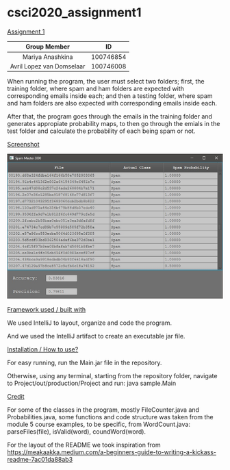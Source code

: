# csci2020_assignment1
<ins>Assignment 1 </ins>

| Group Member               | ID         |
|:--------------------------:|:----------:|
| Mariya Anashkina            | 100746854  |
| Avril Lopez van Domselaar  | 100746008  |

When running the program, the user must select two folders; first, the training folder, where spam and ham folders are expected with corresponding emails inside each; and then a testing folder, where spam and ham folders are also expected with corresponding emails inside each.

After that, the program goes through the emails in the training folder and generates appropiate probability maps, to then go through the emials in the test folder and calculate the probability of each being spam or not.


<ins>Screenshot</ins>

![Alt text](screenshot.jpg?raw=true "Screenshot")

<ins>Framework used / built with</ins>

We used IntelliJ to layout, organize and code the program.

And we used the IntelliJ artifact to create an executable jar file.


<ins>Installation / How to use?</ins>

For easy running, run the Main.jar file in the repository.

Otherwise, using any terminal, starting from the repository folder, navigate to Project/out/production/Project and run: java sample.Main

<ins>Credit</ins>

For some of the classes in the program, mostly FileCounter.java and Probabilities.java, some functions and code structure was taken from the module 5 course examples, to be specific, from WordCount.java: parseFiles(file), isValid(word), coundWord(word).

For the layout of the README we took inspiration from https://meakaakka.medium.com/a-beginners-guide-to-writing-a-kickass-readme-7ac01da88ab3

